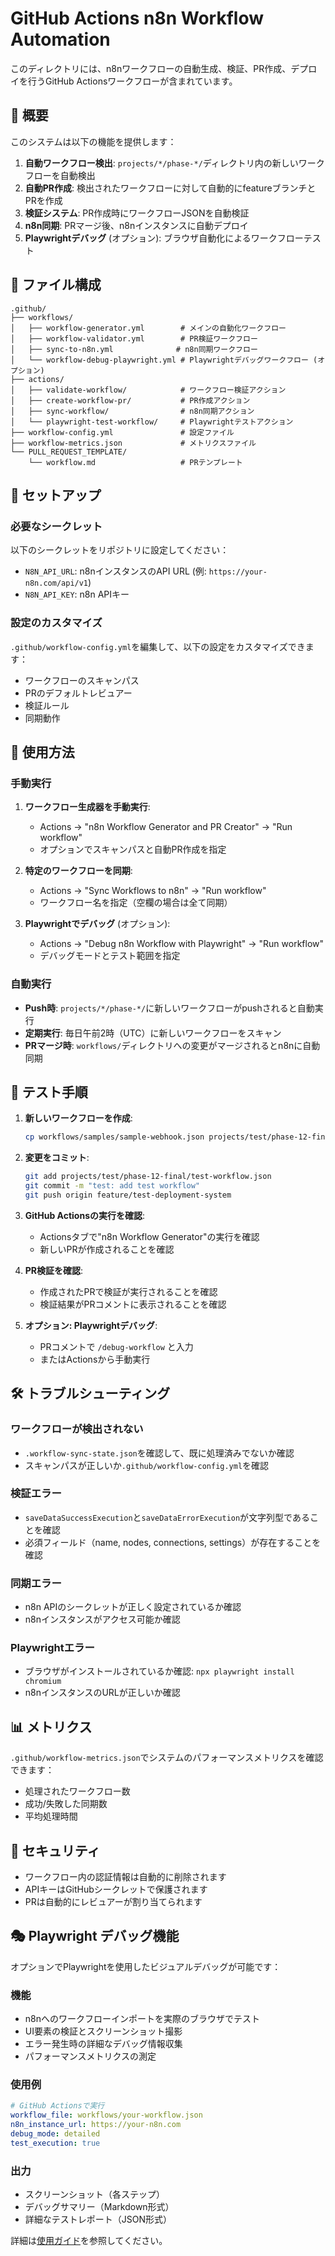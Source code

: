 # GitHub Actions n8n Workflow Automation

このディレクトリには、n8nワークフローの自動生成、検証、PR作成、デプロイを行うGitHub Actionsワークフローが含まれています。

## 🚀 概要

このシステムは以下の機能を提供します：

1. **自動ワークフロー検出**: `projects/*/phase-*/`ディレクトリ内の新しいワークフローを自動検出
2. **自動PR作成**: 検出されたワークフローに対して自動的にfeatureブランチとPRを作成
3. **検証システム**: PR作成時にワークフローJSONを自動検証
4. **n8n同期**: PRマージ後、n8nインスタンスに自動デプロイ
5. **Playwrightデバッグ** (オプション): ブラウザ自動化によるワークフローテスト

## 📁 ファイル構成

```
.github/
├── workflows/
│   ├── workflow-generator.yml        # メインの自動化ワークフロー
│   ├── workflow-validator.yml        # PR検証ワークフロー
│   ├── sync-to-n8n.yml              # n8n同期ワークフロー
│   └── workflow-debug-playwright.yml # Playwrightデバッグワークフロー (オプション)
├── actions/
│   ├── validate-workflow/            # ワークフロー検証アクション
│   ├── create-workflow-pr/           # PR作成アクション
│   ├── sync-workflow/                # n8n同期アクション
│   └── playwright-test-workflow/     # Playwrightテストアクション
├── workflow-config.yml               # 設定ファイル
├── workflow-metrics.json             # メトリクスファイル
└── PULL_REQUEST_TEMPLATE/
    └── workflow.md                   # PRテンプレート
```

## 🔧 セットアップ

### 必要なシークレット

以下のシークレットをリポジトリに設定してください：

- `N8N_API_URL`: n8nインスタンスのAPI URL (例: `https://your-n8n.com/api/v1`)
- `N8N_API_KEY`: n8n APIキー

### 設定のカスタマイズ

`.github/workflow-config.yml`を編集して、以下の設定をカスタマイズできます：

- ワークフローのスキャンパス
- PRのデフォルトレビュアー
- 検証ルール
- 同期動作

## 📖 使用方法

### 手動実行

1. **ワークフロー生成器を手動実行**:
   - Actions → "n8n Workflow Generator and PR Creator" → "Run workflow"
   - オプションでスキャンパスと自動PR作成を指定

2. **特定のワークフローを同期**:
   - Actions → "Sync Workflows to n8n" → "Run workflow"
   - ワークフロー名を指定（空欄の場合は全て同期）

3. **Playwrightでデバッグ** (オプション):
   - Actions → "Debug n8n Workflow with Playwright" → "Run workflow"
   - デバッグモードとテスト範囲を指定

### 自動実行

- **Push時**: `projects/*/phase-*/`に新しいワークフローがpushされると自動実行
- **定期実行**: 毎日午前2時（UTC）に新しいワークフローをスキャン
- **PRマージ時**: `workflows/`ディレクトリへの変更がマージされるとn8nに自動同期

## 🧪 テスト手順

1. **新しいワークフローを作成**:
   ```bash
   cp workflows/samples/sample-webhook.json projects/test/phase-12-final/test-workflow.json
   ```

2. **変更をコミット**:
   ```bash
   git add projects/test/phase-12-final/test-workflow.json
   git commit -m "test: add test workflow"
   git push origin feature/test-deployment-system
   ```

3. **GitHub Actionsの実行を確認**:
   - Actionsタブで"n8n Workflow Generator"の実行を確認
   - 新しいPRが作成されることを確認

4. **PR検証を確認**:
   - 作成されたPRで検証が実行されることを確認
   - 検証結果がPRコメントに表示されることを確認

5. **オプション: Playwrightデバッグ**:
   - PRコメントで `/debug-workflow` と入力
   - またはActionsから手動実行

## 🛠️ トラブルシューティング

### ワークフローが検出されない

- `.workflow-sync-state.json`を確認して、既に処理済みでないか確認
- スキャンパスが正しいか`.github/workflow-config.yml`を確認

### 検証エラー

- `saveDataSuccessExecution`と`saveDataErrorExecution`が文字列型であることを確認
- 必須フィールド（name, nodes, connections, settings）が存在することを確認

### 同期エラー

- n8n APIのシークレットが正しく設定されているか確認
- n8nインスタンスがアクセス可能か確認

### Playwrightエラー

- ブラウザがインストールされているか確認: `npx playwright install chromium`
- n8nインスタンスのURLが正しいか確認

## 📊 メトリクス

`.github/workflow-metrics.json`でシステムのパフォーマンスメトリクスを確認できます：

- 処理されたワークフロー数
- 成功/失敗した同期数
- 平均処理時間

## 🔐 セキュリティ

- ワークフロー内の認証情報は自動的に削除されます
- APIキーはGitHubシークレットで保護されます
- PRは自動的にレビュアーが割り当てられます

## 🎭 Playwright デバッグ機能

オプションでPlaywrightを使用したビジュアルデバッグが可能です：

### 機能

- n8nへのワークフローインポートを実際のブラウザでテスト
- UI要素の検証とスクリーンショット撮影
- エラー発生時の詳細なデバッグ情報収集
- パフォーマンスメトリクスの測定

### 使用例

```yaml
# GitHub Actionsで実行
workflow_file: workflows/your-workflow.json
n8n_instance_url: https://your-n8n.com
debug_mode: detailed
test_execution: true
```

### 出力

- スクリーンショット（各ステップ）
- デバッグサマリー（Markdown形式）
- 詳細なテストレポート（JSON形式）

詳細は[使用ガイド](../USAGE_GUIDE.md#-playwright-デバッグ機能オプション)を参照してください。